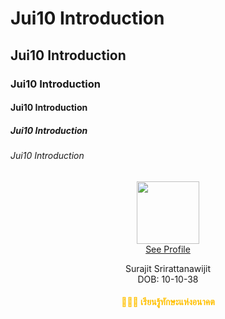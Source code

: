 <!doctype html>
<html>

<head>
    <title>Jui10</title>
</head>

<body>
    <h1>Jui10 Introduction</h1>
    <h2>Jui10 Introduction</h2>
    <h3>Jui10 Introduction</h3>
    <h4>Jui10 Introduction</h4>
    <h5>Jui10 Introduction</h5>
    <h6>Jui10 Introduction</h6>
    <center>
        <img src="file:///C:/Users/Jui/Desktop/web/2820.webp" height="100" width="100"><br>
        <a href="https://www.linkedin.com/feed/">See Profile</a>
        <p>Surajit Srirattanawijit<br>
        DOB: 10-10-38</p>
    </center>
    <h4 style="color: #ffc000;text-align: center" class="vc_custom_heading">👨🏻‍💻 เรียนรู้ทักษะแห่งอนาคต</h4>
</body>

</html>
